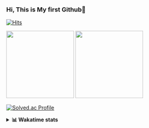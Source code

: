 ### Hi, This is My first Github👋
[![Hits](https://hits.seeyoufarm.com/api/count/incr/badge.svg?url=https%3A%2F%2Fgithub.com%2FJonghyun-Park1027&count_bg=%2379C83D&title_bg=%23555555&icon=&icon_color=%23E7E7E7&title=hits&edge_flat=false)](https://hits.seeyoufarm.com)
<br>


<p>
  <img height="180em" src="https://github-readme-stats-eight-rho-29.vercel.app/api?username=Jonghyun-Park1027&show_icons=true&include_all_commits=true&bg_color=30,e96443,904e95&title_color=fff&text_color=fff">
  <img height="180em" src="https://github-readme-stats-eight-rho-29.vercel.app/api/top-langs/?username=Jonghyun-Park1027&layout=compact&bg_color=30,e96443,904e95&title_color=fff&text_color=fff">


[![Solved.ac Profile](http://mazassumnida.wtf/api/v2/generate_badge?boj=ppjjhh1027)](https://solved.ac/ppjjhh1027/)

</p>
<details>
<summary><b>📊 Wakatime stats</b><br></summary>
<div>
<hr/>



<!--START_SECTION:waka-->
![Code Time](http://img.shields.io/badge/Code%20Time-589%20hrs%2017%20mins-blue)

![Profile Views](http://img.shields.io/badge/Profile%20Views-4-blue)

**🐱 My GitHub Data** 

> 📦 67.5 kB Used in GitHub's Storage 
 > 
> 🏆 148 Contributions in the Year 2023
 > 
> 🚫 Not Opted to Hire
 > 
> 📜 6 Public Repositories 
 > 
> 🔑 2 Private Repositories 
 > 
**I'm an Early 🐤** 

```text
🌞 Morning                39 commits          █████░░░░░░░░░░░░░░░░░░░░   20.21 % 
🌆 Daytime                114 commits         ███████████████░░░░░░░░░░   59.07 % 
🌃 Evening                38 commits          █████░░░░░░░░░░░░░░░░░░░░   19.69 % 
🌙 Night                  2 commits           ░░░░░░░░░░░░░░░░░░░░░░░░░   01.04 % 
```
📅 **I'm Most Productive on Friday** 

```text
Monday                   34 commits          ████░░░░░░░░░░░░░░░░░░░░░   17.62 % 
Tuesday                  18 commits          ██░░░░░░░░░░░░░░░░░░░░░░░   09.33 % 
Wednesday                8 commits           █░░░░░░░░░░░░░░░░░░░░░░░░   04.15 % 
Thursday                 20 commits          ███░░░░░░░░░░░░░░░░░░░░░░   10.36 % 
Friday                   56 commits          ███████░░░░░░░░░░░░░░░░░░   29.02 % 
Saturday                 17 commits          ██░░░░░░░░░░░░░░░░░░░░░░░   08.81 % 
Sunday                   40 commits          █████░░░░░░░░░░░░░░░░░░░░   20.73 % 
```


📊 **This Week I Spent My Time On** 

```text
🕑︎ Time Zone: Asia/Seoul

💬 Programming Languages: 
Assembly                 15 hrs 50 mins      █████████████████████░░░░   82.67 % 
Python                   2 hrs 20 mins       ███░░░░░░░░░░░░░░░░░░░░░░   12.22 % 
Text                     32 mins             █░░░░░░░░░░░░░░░░░░░░░░░░   02.83 % 
Markdown                 10 mins             ░░░░░░░░░░░░░░░░░░░░░░░░░   00.91 % 
Jupyter                  4 mins              ░░░░░░░░░░░░░░░░░░░░░░░░░   00.37 % 

🔥 Editors: 
PyCharm                  17 hrs 55 mins      ███████████████████████░░   93.47 % 
VS Code                  1 hr 15 mins        ██░░░░░░░░░░░░░░░░░░░░░░░   06.53 % 

🐱‍💻 Projects: 
데이크루                     15 hrs 23 mins      ████████████████████░░░░░   80.31 % 
dacon_신약개발               1 hr 44 mins        ██░░░░░░░░░░░░░░░░░░░░░░░   09.07 % 
Codingtest               1 hr 15 mins        ██░░░░░░░░░░░░░░░░░░░░░░░   06.53 % 
Unknown Project          17 mins             ░░░░░░░░░░░░░░░░░░░░░░░░░   01.55 % 
competition_23_7_10(end) 13 mins             ░░░░░░░░░░░░░░░░░░░░░░░░░   01.16 % 

💻 Operating System: 
Windows                  19 hrs 10 mins      █████████████████████████   100.00 % 
```

**I Mostly Code in Jupyter Notebook** 

```text
Jupyter Notebook         6 repos             █████████████████████░░░░   85.71 % 
C++                      1 repo              ████░░░░░░░░░░░░░░░░░░░░░   14.29 % 
```




 Last Updated on 04/09/2023 18:33:55 UTC
<!--END_SECTION:waka-->
</details>



